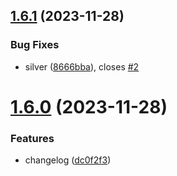 ## [1.6.1](https://github.com/jonbri/songandverse/compare/v1.6.0...v1.6.1) (2023-11-28)


### Bug Fixes

* silver ([8666bba](https://github.com/jonbri/songandverse/commit/8666bba60551bf1447271ad3bf04523fddfb3bf0)), closes [#2](https://github.com/jonbri/songandverse/issues/2)

# [1.6.0](https://github.com/jonbri/songandverse/compare/v1.5.2...v1.6.0) (2023-11-28)

### Features

- changelog ([dc0f2f3](https://github.com/jonbri/songandverse/commit/dc0f2f3691ffb15b94c938e5314970138fd435d4))
